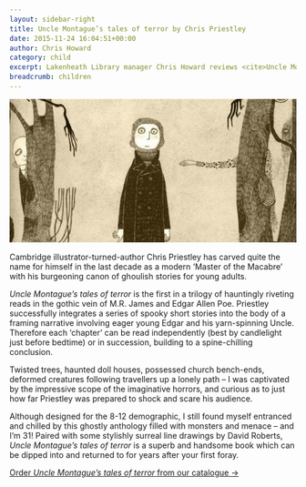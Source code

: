 ```yaml
---
layout: sidebar-right
title: Uncle Montague’s tales of terror by Chris Priestley
date: 2015-11-24 16:04:51+00:00
author: Chris Howard
category: child
excerpt: Lakenheath Library manager Chris Howard reviews <cite>Uncle Montague’s tales of terror</cite> by Chris Priestley.
breadcrumb: children
---
```

![Uncle Montague’s tales of terror by Chris Priestley](/images/featured/featured-uncle-montagues-tales-of-terror.jpg)

Cambridge illustrator-turned-author Chris Priestley has carved quite the name for himself in the last decade as a modern &#8216;Master of the Macabre&#8217; with his burgeoning canon of ghoulish stories for young adults.

<cite>Uncle Montague’s tales of terror</cite> is the first in a trilogy of hauntingly riveting reads in the gothic vein of M.R. James and Edgar Allen Poe. Priestley successfully integrates a series of spooky short stories into the body of a framing narrative involving eager young Edgar and his yarn-spinning Uncle. Therefore each &#8216;chapter&#8217; can be read independently (best by candlelight just before bedtime) or in succession, building to a spine-chilling conclusion.

Twisted trees, haunted doll houses, possessed church bench-ends, deformed creatures following travellers up a lonely path – I was captivated by the impressive scope of the imaginative horrors, and curious as to just how far Priestley was prepared to shock and scare his audience.

Although designed for the 8-12 demographic, I still found myself entranced and chilled by this ghostly anthology filled with monsters and menace – and I’m 31! Paired with some stylishly surreal line drawings by David Roberts, <cite>Uncle Montague’s tales of terror</cite> is a superb and handsome book which can be dipped into and returned to for years after your first foray.

[Order <cite>Uncle Montague’s tales of terror</cite> from our catalogue →](https://suffolk.spydus.co.uk/cgi-bin/spydus.exe/ENQ/OPAC/BIBENQ/26686573?QRY=CTIBIB%3C%20IRN(115226)&QRYTEXT=Uncle%20Montague%27s%20tales%20of%20terror)
